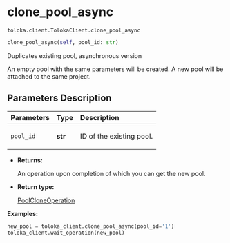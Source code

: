 # clone_pool_async
`toloka.client.TolokaClient.clone_pool_async`

```python
clone_pool_async(self, pool_id: str)
```

Duplicates existing pool, asynchronous version


An empty pool with the same parameters will be created.
A new pool will be attached to the same project.

## Parameters Description

| Parameters | Type | Description |
| :----------| :----| :-----------|
`pool_id`|**str**|<p>ID of the existing pool.</p>

* **Returns:**

  An operation upon completion of which you can get the new pool.

* **Return type:**

  [PoolCloneOperation](toloka.client.operations.PoolCloneOperation.md)

**Examples:**

```python
new_pool = toloka_client.clone_pool_async(pool_id='1')
toloka_client.wait_operation(new_pool)
```
